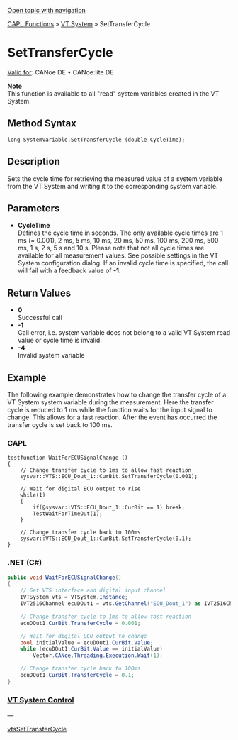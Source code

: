 [Open topic with navigation](../../../../../CANoeDEFamily.htm#Topics/CAPLFunctions/VTSystem/Functions/CAPLfunctionVTSSetTransferCycle.md)

[CAPL Functions](../../CAPLfunctions.md) » [VT System](../CAPLfunctionsVTSystemOverview.md) » SetTransferCycle

# SetTransferCycle

[Valid for](../../../Shared/FeatureAvailability.md): CANoe DE • CANoe:lite DE

**Note**  
This function is available to all "read" system variables created in the VT System.

## Method Syntax

`long SystemVariable.SetTransferCycle (double CycleTime);`

## Description

Sets the cycle time for retrieving the measured value of a system variable from the VT System and writing it to the corresponding system variable.

## Parameters

- **CycleTime**  
  Defines the cycle time in seconds. The only available cycle times are 1 ms (= 0.001), 2 ms, 5 ms, 10 ms, 20 ms, 50 ms, 100 ms, 200 ms, 500 ms, 1 s, 2 s, 5 s and 10 s. Please note that not all cycle times are available for all measurement values. See possible settings in the VT System configuration dialog. If an invalid cycle time is specified, the call will fail with a feedback value of **-1**.

## Return Values

- **0**  
  Successful call
- **-1**  
  Call error, i.e. system variable does not belong to a valid VT System read value or cycle time is invalid.
- **-4**  
  Invalid system variable

## Example

The following example demonstrates how to change the transfer cycle of a VT System system variable during the measurement. Here the transfer cycle is reduced to 1 ms while the function waits for the input signal to change. This allows for a fast reaction. After the event has occurred the transfer cycle is set back to 100 ms.

### CAPL

```capl
testfunction WaitForECUSignalChange ()
{
    // Change transfer cycle to 1ms to allow fast reaction
    sysvar::VTS::ECU_Dout_1::CurBit.SetTransferCycle(0.001);

    // Wait for digital ECU output to rise
    while(1)
    {
        if(@sysvar::VTS::ECU_Dout_1::CurBit == 1) break;
        TestWaitForTimeOut(1);
    }

    // Change transfer cycle back to 100ms
    sysvar::VTS::ECU_Dout_1::CurBit.SetTransferCycle(0.1);
}
```

### .NET (C#)

```csharp
public void WaitForECUSignalChange()
{
    // Get VTS interface and digital input channel
    IVTSystem vts = VTSystem.Instance;
    IVT2516Channel ecuDOut1 = vts.GetChannel("ECU_Dout_1") as IVT2516Channel;

    // Change transfer cycle to 1ms to allow fast reaction
    ecuDOut1.CurBit.TransferCycle = 0.001;

    // Wait for digital ECU output to change
    bool initialValue = ecuDOut1.CurBit.Value;
    while (ecuDOut1.CurBit.Value == initialValue)
        Vector.CANoe.Threading.Execution.Wait(1);

    // Change transfer cycle back to 100ms
    ecuDOut1.CurBit.TransferCycle = 0.1;
}
```

### [VT System Control](../../../CANoeCANalyzer/VTSystem/VTSystemControl/VTSControl.md)

—

[vtsSetTransferCycle](CAPLfunctionVTSvtsSetTransferCycle.md)
